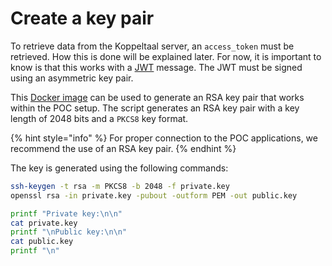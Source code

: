 # Create a key pair

To retrieve data from the Koppeltaal server, an `access_token` must be retrieved. How this is done will be explained later. For now, it is important to know is that this works with a [JWT](https://jwt.io/) message. The JWT must be signed using an asymmetric key pair.&#x20;

This [Docker image](https://github.com/Koppeltaal/Koppeltaal-2.0-Generate-KeyPair) can be used to generate an RSA key pair that works within the POC setup. The script generates an RSA key pair with a key length of 2048 bits and a `PKCS8` key format.

{% hint style="info" %}
For proper connection to the POC applications, we recommend the use of an RSA key pair.
{% endhint %}

The key is generated using the following commands:

```bash
ssh-keygen -t rsa -m PKCS8 -b 2048 -f private.key
openssl rsa -in private.key -pubout -outform PEM -out public.key

printf "Private key:\n\n"
cat private.key
printf "\nPublic key:\n\n"
cat public.key
printf "\n"
```
